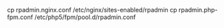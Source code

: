 cp rpadmin.nginx.conf /etc/nginx/sites-enabled/rpadmin
cp rpadmin.php-fpm.conf /etc/php5/fpm/pool.d/rpadmin.conf